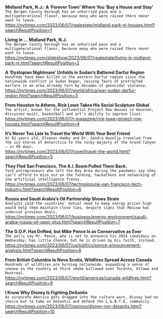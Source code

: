 **Midland Park, N.J.: A ‘Forever Town’ Where You ‘Buy a House and Stay’**\
`The Bergen County borough has an unhurried pace and a multigenerational flavor, because many who were raised there never want to leave.`\
https://nytimes.com/2023/06/07/realestate/midland-park-nj-houses.html?searchResultPosition=1

**Living In ... Midland Park, N.J.**\
`The Bergen County borough has an unhurried pace and a multigenerational flavor, because many who were raised there never want to leave.`\
https://nytimes.com/slideshow/2023/06/07/realestate/living-in-midland-park-nj.html?searchResultPosition=2

**A ‘Dystopian Nightmare’ Unfolds in Sudan’s Battered Darfur Region**\
`Hundreds have been killed in the western Darfur region since the nationwide conflict in Sudan began, raising fears of protracted warfare in an area already torn by decades of genocidal violence.`\
https://nytimes.com/2023/06/07/world/africa/war-sudan-darfur-region.html?searchResultPosition=3

**From Houston to Athens, Rick Lowe Takes His Social Sculpture Global**\
`The artist, known for the influential Project Row Houses in Houston, discusses music, basketball and art’s ability to improve lives.`\
https://nytimes.com/2023/06/07/t-magazine/rick-lowe-project-row-houses.html?searchResultPosition=4

**It’s Never Too Late to Travel the World With Your Best Friend**\
`At 81 years old, Eleanor Hamby and Dr. Sandra Hazelip traveled from the icy shores of Antarctica to the rocky majesty of the Grand Canyon — in 80 days.`\
https://nytimes.com/2023/06/07/travel/travel-the-world.html?searchResultPosition=5

**They Fled San Francisco. The A.I. Boom Pulled Them Back.**\
`Tech entrepreneurs who left the Bay Area during the pandemic say they can’t afford to miss out on the funding, hackathons and networking of the artificial intelligence frenzy.`\
https://nytimes.com/2023/06/07/technology/ai-san-francisco-tech-industry.html?searchResultPosition=6

**Russia and Saudi Arabia’s Oil Partnership Shows Strain**\
`Analysts said the countries’ mutual need to keep energy prices high would help them maintain close ties, despite signs that Moscow has undercut previous deals.`\
https://nytimes.com/2023/06/07/business/energy-environment/saudi-arabia-russia-oil-opec-plus.html?searchResultPosition=7

**The G.O.P. Has Drifted, but Mike Pence Is as Conservative as Ever**\
`The polls say Mr. Pence, who is set to announce his 2024 candidacy on Wednesday, has little chance, but he is driven by his faith, instead.`\
https://nytimes.com/2023/06/07/us/politics/pence-announcement-analysis.html?searchResultPosition=8

**From British Columbia to Nova Scotia, Wildfires Spread Across Canada**\
`Hundreds of wildfires are burning nationwide, expanding a sense of unease in the country as thick smoke billowed over Toronto, Ottawa and Montreal.`\
https://nytimes.com/2023/06/07/world/americas/canada-wildfires.html?searchResultPosition=9

**I Know Why Disney Is Fighting DeSantis**\
`As corporate America gets dragged into the culture wars, Disney had no choice but to take on DeSantis and defend the L.G.B.T.Q. community.`\
https://nytimes.com/2023/06/07/opinion/disney-ron-desantis.html?searchResultPosition=10

